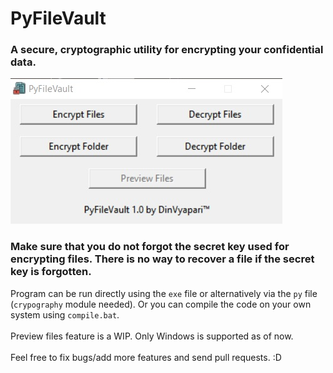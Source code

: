 # PyFileVault

### A secure, cryptographic utility for encrypting your confidential data.

![This is an image](GUI.jpg)

### **Make sure that you do not forgot the secret key used for encrypting files. There is no way to recover a file if the secret key is forgotten.**

Program can be run directly using the `exe` file or alternatively via the `py` file (`crypography` module needed). Or you can compile the code on your own system using `compile.bat`.<br><br>
Preview files feature is a WIP. Only Windows is supported as of now.<br><br>
Feel free to fix bugs/add more features and send pull requests. :D

